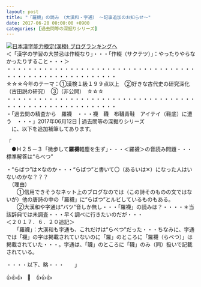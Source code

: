 ```yaml
---
layout: post
title: "「羅襪」の読み　（大漢和・字通）　～記事追加のお知らせ～"
date: 2017-06-20 00:00:00 +0900
categories: [過去問等の深掘りシリーズ]
---
```


[![](/syuusyuu9701/assets/images/「羅襪」の読み-（大漢和・字通）-～記事追加のお知らせ～-br_c_3028_1.gif)](http://blog.with2.net/link.php?1659096:3028 "日本漢字能力検定(漢検) ブログランキングへ")[日本漢字能力検定(漢検) ブログランキングへ](http://blog.with2.net/link.php?1659096:3028)  
＜「漢字の学習の大禁忌は作輟なり」・・・「作輟（サクテツ）」：やったりやらなかったりすること・・・＞  
・・・・・・・・・・・・・・・・・・・・・・・・・・・・・・・・・・・・・・・・・・・・・・・・・・・・・・・・・  
☆☆☆今年のテーマ：①漢検１級１９９点以上　②好きな古代史の研究深化（古田説の研究）　③（非公開）　☆☆☆　　  
・・・・・・・・・・・・・・・・・・・・・・・・・・・・・・・・・・・・・・・・・・・・・・・・・・・・・・・・・  
・「過去問の精査から　羅襪　・・・襪　韈　布韈青鞋　アイテイ（鞋底）に遭う　・・・」2017年06月12日 | 過去問等の深掘りシリーズ  
　に、以下を追加補筆してあります。  
  
「  
　●Ｈ２５－３「微歩して**羅襪**軽塵を生ず」・・・＜羅襪＞の音読み問題・・・標準解答は“らべつ”  
  
・“らばつ”は✕なのか・・・“らばつ”と書いて〇（あるいは✕）になった人はいないのかな？？？  
　（理由）  
　　①信用できそうなネット上のブログなのでは（この詩そのものの文ではないが）他の唐詩の中の「羅襪」に“らばつ”とルビしているものもある。  
　　②大漢和や字通は“バツ”音しか無し・・・「羅襪」の読みは？・・・・＊当該辞典では未調査・・・早く調べに行きたいのだが・・・  
＜２０１７．６．２０追記＞  
　　「羅襪」：大漢和も字通も、これだけは“らべつ”だった・・・ちなみに、字通では「襪」の字は掲載されていないのに「羅」のところに「羅襪（らべつ）」は掲載されていた・・・。字通は、「韤」のところに「韈」のみ（同）扱いで記載されている。  
  
・・・・以下、略・・・　　」  
  
👍👍👍　🐔　👍👍👍  
  
